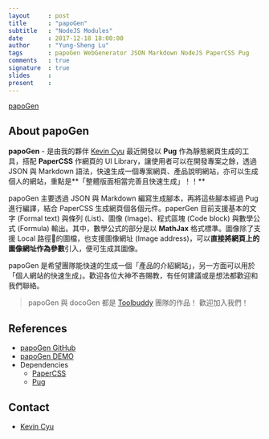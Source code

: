 ```yaml
---
layout     : post
title      : "papoGen"
subtitle   : "NodeJS Modules"
date       : 2017-12-18 18:00:00
author     : "Yung-Sheng Lu"
tags       : papoGen WebGenerator JSON Markdown NodeJS PaperCSS Pug
comments   : true
signature  : true
slides     : 
present    : 
---
```


[papoGen](https://i.imgur.com/ts1PC5b.png)

## About papoGen

**papoGen** - 是由我的夥伴 [Kevin Cyu](https://kevinbird61.github.io/Intro/) 最近開發以 **Pug** 作為靜態網頁生成的工具，搭配 **PaperCSS** 作網頁的 UI Library，讓使用者可以在開發專案之餘，透過 JSON 與 Markdown 語法，快速生成一個專案網頁、產品說明網站，亦可以生成個人的網站，重點是**「整體版面相當完善且快速生成」！！**

papoGen 主要透過 JSON 與 Markdown 編寫生成腳本，再將這些腳本經過 Pug 進行編譯，結合 PaperCSS 生成網頁個各個元件。paperGen 目前支援基本的文字 (Formal text) 與條列 (List)、圖像 (Image)、程式區塊 (Code block) 與數學公式 (Formula) 輸出。其中，數學公式的部分是以 **MathJax** 格式標準。圖像除了支援 Local 路徑的圖檔，也支援圖像網址 (Image address)，可以**直接將網頁上的圖像網址作為參數**引入，便可生成其圖像。

papoGen 是希望團隊能快速的生成一個「產品的介紹網站」，另一方面可以用於「個人網站的快速生成」。歡迎各位大神不吝賜教，有任何建議或是想法都歡迎和我們聯絡。

> papoGen 與 docoGen 都是 [Toolbuddy](https://github.com/toolbuddy) 團隊的作品！
> 歡迎加入我們！

## References

* [papoGen GitHub](https://github.com/toolbuddy/papoGen)
* [papoGen DEMO](https://toolbuddy.github.io/papoGen/)
* Dependencies
    * [PaperCSS](https://www.getpapercss.com/)
    * [Pug](https://pugjs.org/api/getting-started.html)

## Contact

* [Kevin Cyu](https://kevinbird61.github.io/Intro/)